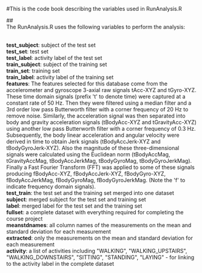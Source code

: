 #This is the code book describing the variables used in RunAnalysis.R

##<br/>The RunAnalysis.R uses the following variables to perform the analysis:

<br/><b>test_subject</b>: subject of the test set
<br/><b>test_set</b>: test set
<br/><b>test_label</b>: activity label of the test set
<br/><b>train_subject</b>: subject of the training set
<br/><b>train_set</b>: training set
<br/><b>train_label</b>: activity label of the training set
<br/><b>features</b>: 
The features selected for this database come from the accelerometer and gyroscope 3-axial raw signals tAcc-XYZ and tGyro-XYZ. These time domain signals (prefix 't' to denote time) were captured at a constant rate of 50 Hz. Then they were filtered using a median filter and a 3rd order low pass Butterworth filter with a corner frequency of 20 Hz to remove noise. Similarly, the acceleration signal was then separated into body and gravity acceleration signals (tBodyAcc-XYZ and tGravityAcc-XYZ) using another low pass Butterworth filter with a corner frequency of 0.3 Hz. 
Subsequently, the body linear acceleration and angular velocity were derived in time to obtain Jerk signals (tBodyAccJerk-XYZ and tBodyGyroJerk-XYZ). Also the magnitude of these three-dimensional signals were calculated using the Euclidean norm (tBodyAccMag, tGravityAccMag, tBodyAccJerkMag, tBodyGyroMag, tBodyGyroJerkMag). 
Finally a Fast Fourier Transform (FFT) was applied to some of these signals producing fBodyAcc-XYZ, fBodyAccJerk-XYZ, fBodyGyro-XYZ, fBodyAccJerkMag, fBodyGyroMag, fBodyGyroJerkMag. (Note the 'f' to indicate frequency domain signals). 
<br/><b>test_train</b>: the test set and the training set merged into one dataset
<br/><b>subject</b>: merged subject for the test set and training set
<br/><b>label</b>: merged label for the test set and the training set
<br/><b>fullset</b>: a complete dataset with everything required for completing the course project
<br/><b>meanstdnames</b>: all column names of the measurements on the mean and standard deviation for each measurement
<br/><b>extracted</b>: only the measurements on the mean and standard deviation for each measurement
<br/><b>activity</b>: a list of activities including "WALKING", "WALKING_UPSTAIRS", 
"WALKING_DOWNSTAIRS", "SITTING", "STANDING", "LAYING" - for linking to the activity label in the complete dataset
